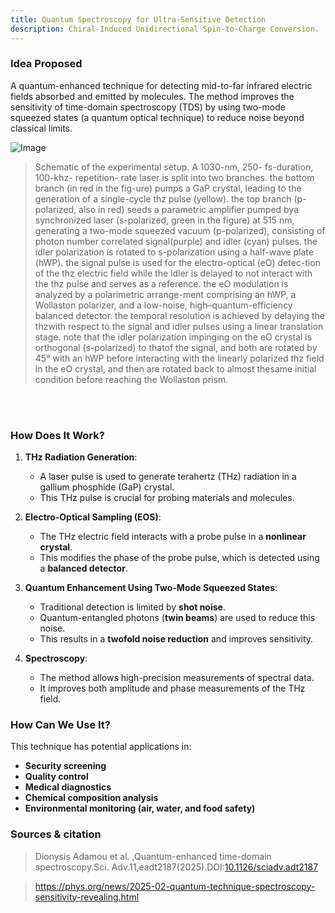 ```yaml
---
title: Quantum Spectroscopy for Ultra-Sensitive Detection 
description: Chiral-Induced Unidirectional Spin-to-Charge Conversion.
---
```


### Idea Proposed

A quantum-enhanced technique for detecting mid-to-far infrared electric fields absorbed and emitted by molecules. The method improves the sensitivity of time-domain spectroscopy (TDS) by using two-mode squeezed states (a quantum optical technique) to reduce noise beyond classical limits.

![Image](https://github.com/user-attachments/assets/0e5f0b72-b59a-484b-9bf0-185b6ad983b7)

> Schematic of the experimental setup. A 1030-nm, 250- fs-duration, 100-khz- repetition- rate laser is split into two branches. the bottom branch (in red in the fig-ure) pumps a GaP crystal, leading to the generation of a single-cycle thz pulse (yellow). the top branch (p-polarized, also in red) seeds a parametric amplifier pumped bya synchronized laser (s-polarized, green in the figure) at 515 nm, generating a two-mode squeezed vacuum (p-polarized), consisting of photon number correlated signal(purple) and idler (cyan) pulses. the idler polarization is rotated to s-polarization using a half-wave plate (hWP). the signal pulse is used for the electro-optical (eO) detec-tion of the thz electric field while the idler is delayed to not interact with the thz pulse and serves as a reference. the eO modulation is analyzed by a polarimetric arrange-ment comprising an hWP, a Wollaston polarizer, and a low-noise, high–quantum-efficiency balanced detector. the temporal resolution is achieved by delaying the thzwith respect to the signal and idler pulses using a linear translation stage. note that the idler polarization impinging on the eO crystal is orthogonal (s-polarized) to thatof the signal, and both are rotated by 45° with an hWP before interacting with the linearly polarized thz field in the eO crystal, and then are rotated back to almost thesame initial condition before reaching the Wollaston prism.

<br>
<br>


### **How Does It Work?**
1. **THz Radiation Generation**: 
   - A laser pulse is used to generate terahertz (THz) radiation in a gallium phosphide (GaP) crystal.
   - This THz pulse is crucial for probing materials and molecules.

2. **Electro-Optical Sampling (EOS)**: 
   - The THz electric field interacts with a probe pulse in a **nonlinear crystal**.
   - This modifies the phase of the probe pulse, which is detected using a **balanced detector**.

3. **Quantum Enhancement Using Two-Mode Squeezed States**:
   - Traditional detection is limited by **shot noise**.
   - Quantum-entangled photons (**twin beams**) are used to reduce this noise.
   - This results in a **twofold noise reduction** and improves sensitivity.

4. **Spectroscopy**:
   - The method allows high-precision measurements of spectral data.
   - It improves both amplitude and phase measurements of the THz field.

### **How Can We Use It?**
This technique has potential applications in:
- **Security screening**
- **Quality control**
- **Medical diagnostics**
- **Chemical composition analysis**
- **Environmental monitoring (air, water, and food safety)**


### Sources & citation

> Dionysis Adamou et al. ,Quantum-enhanced time-domain spectroscopy.Sci. Adv.11,eadt2187(2025).DOI:[10.1126/sciadv.adt2187](https://doi.org/10.1126/sciadv.adt2187)

> https://phys.org/news/2025-02-quantum-technique-spectroscopy-sensitivity-revealing.html
